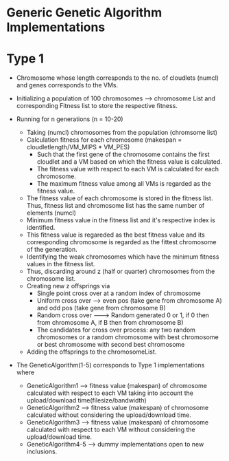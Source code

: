 # Generic Genetic Algorithm Implementations

# Type 1
* Chromosome whose length corresponds to the no. of cloudlets (numcl) and genes corresponds to the VMs.
* Initializing a population of 100 chromosomes --> chromosome List and corresponding Fitness list to store the respective fitness.
* Running for n generations (n = 10-20)
   * Taking (numcl) chromosomes from the population (chromsome list)
   * Calculation fitness for each chromosome (makespan = cloudletlength/VM_MIPS * VM_PES)
      * Such that the first gene of the chromosome contains the first cloudlet and a VM based on which the fitness value is calculated.
      * The fitness value with respect to each VM is calculated for each chromosome.
      * The maximum fitness value among all VMs  is regarded as the fitness value.
   * The fitness value of each chromosome is stored in the fitness list. Thus, fitness list and chromosome list has the same number of elements (numcl)
   * Minimum fitness value in the fitness list and it's respective index is identified.
   * This fitness value is regareded as the best fitness value and its corresponding chromosome is regarded as the fittest chromosome of the generation.
   * Identifying the weak chromosomes which have the minimum fitness values in the fitness list.
   * Thus, discarding around z (half or quarter) chromosomes from the chromosome list.
   * Creating new z offsprings via
      * Single point cross over at a random index of chromosome 
      * Uniform cross over --> even pos (take gene from chromosome A) and odd pos (take gene from chromosome B)
      * Random cross over ---> Random generated 0 or 1, if 0 then from chromosome A, if B then from chromosome B)
      * The candidates for cross over process: any two random chromosomes or a random chromosome with best chromosome or best chromosome with second best chromosome
   * Adding the offsprings to the chromosomeList.    
   

* The GeneticAlgorithm(1-5) corresponds to Type 1 implementations where
    * GeneticAlgorithm1 --> fitness value (makespan) of chromosome calculated with respect to each VM taking into account the upload/download time(filesize/bandwidth)
    * GeneticAlgorithm2 --> fitness value (makespan) of chromosome calculated without considering the upload/download time.
    * GeneticAlgorithm3 --> fitness value (makespan) of chromosome calculated with respect to each VM without considering the upload/download time.
    * GeneticAlgorithm4-5 --> dummy implementations open to new inclusions.
